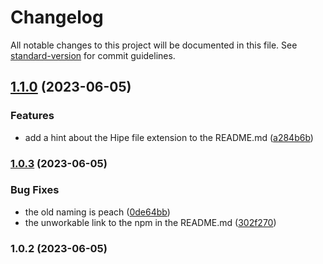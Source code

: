 # Changelog

All notable changes to this project will be documented in this file. See [standard-version](https://github.com/conventional-changelog/standard-version) for commit guidelines.

## [1.1.0](https://github.com/mineejo/hipe/compare/v1.0.3...v1.1.0) (2023-06-05)


### Features

* add a hint about the Hipe file extension to the README.md ([a284b6b](https://github.com/mineejo/hipe/commits/a284b6b4ecc3bb63a0340e9e20267cc3083cf1af))

### [1.0.3](https://github.com/mineejo/hipe/compare/v1.0.2...v1.0.3) (2023-06-05)


### Bug Fixes

* the old naming is peach ([0de64bb](https://github.com/mineejo/hipe/commits/0de64bb59a3c94fbf819614bc73384219824fb32))
* the unworkable link to the npm in the README.md ([302f270](https://github.com/mineejo/hipe/commits/302f27000b868aac12d29891a45f8575631b8f17))

### 1.0.2 (2023-06-05)
